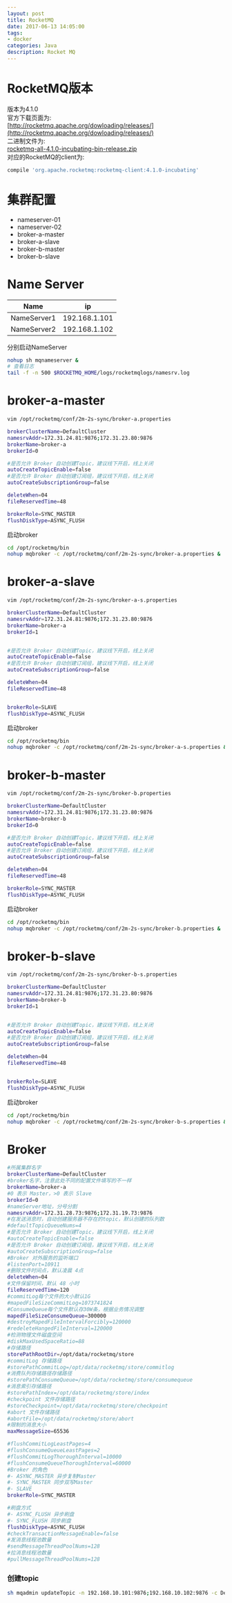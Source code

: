 ```yaml
---
layout: post
title: RocketMQ
date: 2017-06-13 14:05:00
tags:
- docker
categories: Java
description: Rocket MQ
---
```


# RocketMQ版本
版本为4.1.0    
官方下载页面为:    
[http://rocketmq.apache.org/dowloading/releases/](http://rocketmq.apache.org/dowloading/releases/)    
二进制文件为:    
[rocketmq-all-4.1.0-incubating-bin-release.zip](https://www.apache.org/dyn/closer.cgi?path=incubator/rocketmq/4.1.0-incubating/rocketmq-all-4.1.0-incubating-bin-release.zip)            
对应的RocketMQ的client为:        
```bash
compile 'org.apache.rocketmq:rocketmq-client:4.1.0-incubating'
```


# 集群配置        
* nameserver-01
* nameserver-02
* broker-a-master
* broker-a-slave
* broker-b-master
* broker-b-slave


# Name Server
|      Name      |            ip          |
| -------------- | ---------------------- |
| NameServer1    | 192.168.1.101          |
| NameServer2    | 192.168.1.102          |

分别启动NameServer        
```bash
nohup sh mqnameserver &
# 查看日志
tail -f -n 500 $ROCKETMQ_HOME/logs/rocketmqlogs/namesrv.log
```

# broker-a-master
```bash
vim /opt/rocketmq/conf/2m-2s-sync/broker-a.properties

brokerClusterName=DefaultCluster
namesrvAddr=172.31.24.81:9876;172.31.23.80:9876
brokerName=broker-a
brokerId=0

#是否允许 Broker 自动创建Topic，建议线下开启，线上关闭
autoCreateTopicEnable=false
#是否允许 Broker 自动创建订阅组，建议线下开启，线上关闭
autoCreateSubscriptionGroup=false

deleteWhen=04
fileReservedTime=48

brokerRole=SYNC_MASTER
flushDiskType=ASYNC_FLUSH
```
启动broker
```bash
cd /opt/rocketmq/bin
nohup mqbroker -c /opt/rocketmq/conf/2m-2s-sync/broker-a.properties &
```

# broker-a-slave
```bash
vim /opt/rocketmq/conf/2m-2s-sync/broker-a-s.properties

brokerClusterName=DefaultCluster
namesrvAddr=172.31.24.81:9876;172.31.23.80:9876
brokerName=broker-a
brokerId=1


#是否允许 Broker 自动创建Topic，建议线下开启，线上关闭
autoCreateTopicEnable=false
#是否允许 Broker 自动创建订阅组，建议线下开启，线上关闭
autoCreateSubscriptionGroup=false

deleteWhen=04
fileReservedTime=48


brokerRole=SLAVE
flushDiskType=ASYNC_FLUSH
```
启动broker
```bash
cd /opt/rocketmq/bin
nohup mqbroker -c /opt/rocketmq/conf/2m-2s-sync/broker-a-s.properties &
```

# broker-b-master
```bash
vim /opt/rocketmq/conf/2m-2s-sync/broker-b.properties

brokerClusterName=DefaultCluster
namesrvAddr=172.31.24.81:9876;172.31.23.80:9876
brokerName=broker-b
brokerId=0

#是否允许 Broker 自动创建Topic，建议线下开启，线上关闭
autoCreateTopicEnable=false
#是否允许 Broker 自动创建订阅组，建议线下开启，线上关闭
autoCreateSubscriptionGroup=false

deleteWhen=04
fileReservedTime=48

brokerRole=SYNC_MASTER
flushDiskType=ASYNC_FLUSH
```
启动broker
```bash
cd /opt/rocketmq/bin
nohup mqbroker -c /opt/rocketmq/conf/2m-2s-sync/broker-b.properties &
```


# broker-b-slave
```bash
vim /opt/rocketmq/conf/2m-2s-sync/broker-b-s.properties

brokerClusterName=DefaultCluster
namesrvAddr=172.31.24.81:9876;172.31.23.80:9876
brokerName=broker-b
brokerId=1


#是否允许 Broker 自动创建Topic，建议线下开启，线上关闭
autoCreateTopicEnable=false
#是否允许 Broker 自动创建订阅组，建议线下开启，线上关闭
autoCreateSubscriptionGroup=false

deleteWhen=04
fileReservedTime=48


brokerRole=SLAVE
flushDiskType=ASYNC_FLUSH
```
启动broker
```bash
cd /opt/rocketmq/bin
nohup mqbroker -c /opt/rocketmq/conf/2m-2s-sync/broker-b-s.properties &
```

# Broker
```bash
#所属集群名字
brokerClusterName=DefaultCluster
#broker名字，注意此处不同的配置文件填写的不一样
brokerName=broker-a
#0 表示 Master，>0 表示 Slave
brokerId=0
#nameServer地址，分号分割
namesrvAddr=172.31.28.73:9876;172.31.19.73:9876
#在发送消息时，自动创建服务器不存在的topic，默认创建的队列数
#defaultTopicQueueNums=4
#是否允许 Broker 自动创建Topic，建议线下开启，线上关闭
#autoCreateTopicEnable=false
#是否允许 Broker 自动创建订阅组，建议线下开启，线上关闭
#autoCreateSubscriptionGroup=false
#Broker 对外服务的监听端口
#listenPort=10911
#删除文件时间点，默认凌晨 4点
deleteWhen=04
#文件保留时间，默认 48 小时
fileReservedTime=120
#commitLog每个文件的大小默认1G
#mapedFileSizeCommitLog=1073741824
#ConsumeQueue每个文件默认存30W条，根据业务情况调整
mapedFileSizeConsumeQueue=300000
#destroyMapedFileIntervalForcibly=120000
#redeleteHangedFileInterval=120000
#检测物理文件磁盘空间
#diskMaxUsedSpaceRatio=88
#存储路径
storePathRootDir=/opt/data/rocketmq/store
#commitLog 存储路径
#storePathCommitLog=/opt/data/rocketmq/store/commitlog
#消费队列存储路径存储路径
#storePathConsumeQueue=/opt/data/rocketmq/store/consumequeue
#消息索引存储路径
#storePathIndex=/opt/data/rocketmq/store/index
#checkpoint 文件存储路径
#storeCheckpoint=/opt/data/rocketmq/store/checkpoint
#abort 文件存储路径
#abortFile=/opt/data/rocketmq/store/abort
#限制的消息大小
maxMessageSize=65536

#flushCommitLogLeastPages=4
#flushConsumeQueueLeastPages=2
#flushCommitLogThoroughInterval=10000
#flushConsumeQueueThoroughInterval=60000
#Broker 的角色
#- ASYNC_MASTER 异步复制Master
#- SYNC_MASTER 同步双写Master
#- SLAVE
brokerRole=SYNC_MASTER

#刷盘方式
#- ASYNC_FLUSH 异步刷盘
#- SYNC_FLUSH 同步刷盘
flushDiskType=ASYNC_FLUSH
#checkTransactionMessageEnable=false
#发消息线程池数量
#sendMessageThreadPoolNums=128
#拉消息线程池数量
#pullMessageThreadPoolNums=128
```
### 创建topic
```bash
sh mqadmin updateTopic -n 192.168.10.101:9876;192.168.10.102:9876 -c DefaultCluster -t mytopic
```






